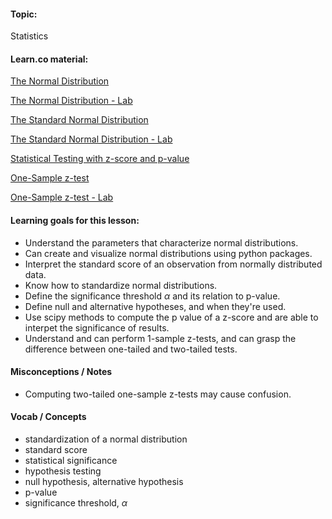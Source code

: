 
#### Topic:

Statistics

#### Learn.co material:

[The Normal Distribution](https://github.com/learn-co-curriculum/dsc-normal-distribution)

[The Normal Distribution - Lab](https://github.com/learn-co-curriculum/dsc-normal-distribution-lab)

[The Standard Normal Distribution](https://github.com/learn-co-curriculum/dsc-standard-normal-distribution)

[The Standard Normal Distribution - Lab](https://github.com/learn-co-curriculum/dsc-standard-normal-distribution-lab)

[Statistical Testing with z-score and p-value](https://github.com/learn-co-curriculum/dsc-z-score-p-value)

[One-Sample z-test](https://github.com/learn-co-curriculum/dsc-one-sample-z-test)

[One-Sample z-test - Lab](https://github.com/learn-co-curriculum/dsc-one-sample-z-test-lab)

#### Learning goals for this lesson: 

* Understand the parameters that characterize normal distributions.
* Can create and visualize normal distributions using python packages. 
* Interpret the standard score of an observation from normally distributed data.
* Know how to standardize normal distributions. 
* Define the significance threshold $\alpha$ and its relation to p-value. 
* Define null and alternative hypotheses, and when they're used. 
* Use scipy methods to compute the p value of a z-score and are able to interpet the significance of results. 
* Understand and can perform 1-sample z-tests, and can grasp the difference between one-tailed and two-tailed tests.  

#### Misconceptions / Notes

* Computing two-tailed one-sample z-tests may cause confusion.  

#### Vocab / Concepts 

- standardization of a normal distribution
- standard score 
- statistical significance
- hypothesis testing
- null hypothesis, alternative hypothesis
- p-value
- significance threshold, $\alpha$
